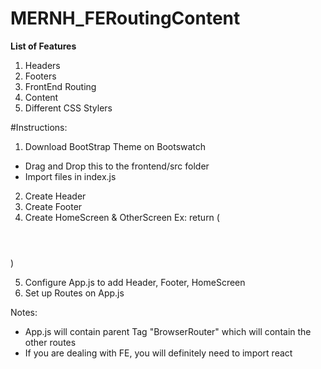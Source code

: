# MERNH_FERoutingContent


**List of Features**
1. Headers
2. Footers
3. FrontEnd Routing
4. Content 
5. Different CSS Stylers



#Instructions:
1. Download BootStrap Theme on Bootswatch
- Drag and Drop this to the frontend/src folder
- Import files in index.js

2. Create Header
3. Create Footer
4. Create HomeScreen & OtherScreen
Ex: 
  return (
    <BrowserRouter>
      <Header />
      <main>
        <Container>
          <Route path='/loginscreen' component={LoginScreen} />
          <Route path='/' component={HomeScreen} exact />
        </Container>
      </main>
      <Footer />
    </BrowserRouter>
  )

5. Configure App.js to add Header, Footer, HomeScreen
6. Set up Routes on App.js

Notes:
- App.js will contain parent Tag "BrowserRouter" which will contain the other routes
- If you are dealing with FE, you will definitely need to import react
